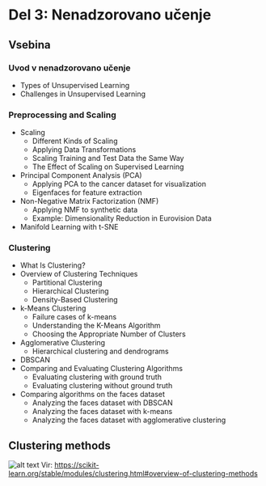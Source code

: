 # Del 3: Nenadzorovano učenje

## Vsebina

### Uvod v nenadzorovano učenje
- Types of Unsupervised Learning
- Challenges in Unsupervised Learning

### Preprocessing and Scaling
- Scaling
    - Different Kinds of Scaling
    - Applying Data Transformations
    - Scaling Training and Test Data the Same Way
    - The Effect of Scaling on Supervised Learning
- Principal Component Analysis (PCA)
    - Applying PCA to the cancer dataset for visualization
    - Eigenfaces for feature extraction
- Non-Negative Matrix Factorization (NMF)
    - Applying NMF to synthetic data
    - Example: Dimensionality Reduction in Eurovision Data
- Manifold Learning with t-SNE

### Clustering
- What Is Clustering?
- Overview of Clustering Techniques
    - Partitional Clustering
    - Hierarchical Clustering
    - Density-Based Clustering
- k-Means Clustering
    - Failure cases of k-means
    - Understanding the K-Means Algorithm
    - Choosing the Appropriate Number of Clusters
- Agglomerative Clustering
    - Hierarchical clustering and dendrograms
- DBSCAN
- Comparing and Evaluating Clustering Algorithms
    - Evaluating clustering with ground truth
    - Evaluating clustering without ground truth
- Comparing algorithms on the faces dataset
    - Analyzing the faces dataset with DBSCAN
    - Analyzing the faces dataset with k-means
    - Analyzing the faces dataset with agglomerative clustering
    
## Clustering methods

![alt text](https://scikit-learn.org/stable/_images/sphx_glr_plot_cluster_comparison_001.png)
Vir: https://scikit-learn.org/stable/modules/clustering.html#overview-of-clustering-methods


